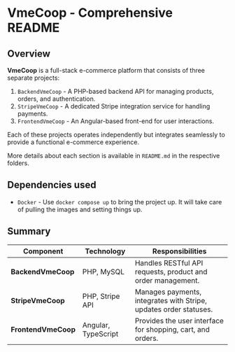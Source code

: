 # VmeCoop - Comprehensive README

## Overview

**VmeCoop** is a full-stack e-commerce platform that consists of three separate projects:

1. `BackendVmeCoop` - A PHP-based backend API for managing products, orders, and authentication.
2. `StripeVmeCoop` - A dedicated Stripe integration service for handling payments.
3. `FrontendVmeCoop` - An Angular-based front-end for user interactions.

Each of these projects operates independently but integrates seamlessly to provide a functional e-commerce experience.

More details about each section is available in `README.md` in the respective folders.

## Dependencies used

- `Docker` - Use `docker compose up` to bring the project up. It will take care of pulling the images and setting things up. 


## Summary
| Component           | Technology | Responsibilities |
|---------------------|------------|----------------|
| **BackendVmeCoop** | PHP, MySQL | Handles RESTful API requests, product and order management. |
| **StripeVmeCoop** | PHP, Stripe API | Manages payments, integrates with Stripe, updates order statuses. |
| **FrontendVmeCoop** | Angular, TypeScript | Provides the user interface for shopping, cart, and orders. |

